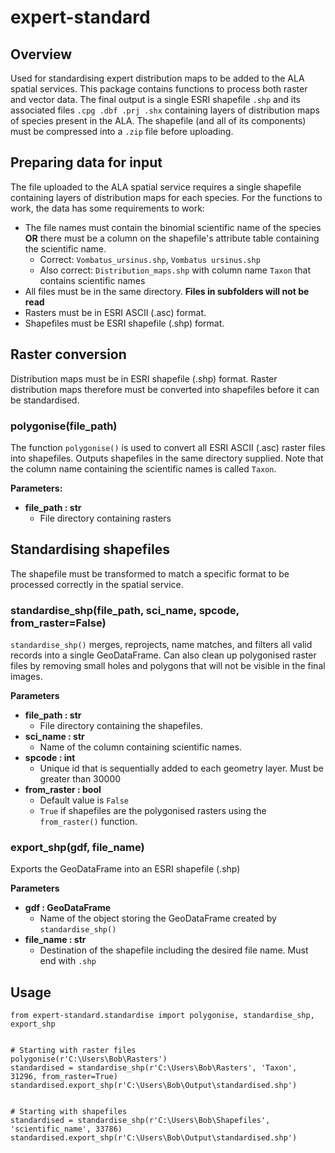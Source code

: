 # expert-standard
## Overview
Used for standardising expert distribution maps to be added to the ALA spatial services. This package contains 
functions to process both raster and vector data. The final output is a single ESRI shapefile `.shp` and its associated 
files `.cpg .dbf .prj .shx` containing layers of distribution maps of species present in the ALA. The shapefile (and all 
of its components) must be compressed into a `.zip` file before uploading. 

## Preparing data for input
The file uploaded to the ALA spatial service requires a single shapefile containing layers of distribution maps for each
species. For the functions to work, the data has some requirements to work:
* The file names must contain the binomial scientific name of the species **OR** there must be a column on the shapefile's 
attribute table containing the scientific name.
  * Correct: `Vombatus_ursinus.shp`, `Vombatus ursinus.shp`
  * Also correct: `Distribution_maps.shp` with column name `Taxon` that contains scientific names
* All files must be in the same directory. **Files in subfolders will not be read**
* Rasters must be in ESRI ASCII (.asc) format.
* Shapefiles must be ESRI shapefile (.shp) format.

## Raster conversion
Distribution maps must be in ESRI shapefile (.shp) format. Raster distribution maps therefore must be converted into 
shapefiles before it can be standardised. 

### polygonise(file_path)

The function `polygonise()` is used to convert all ESRI ASCII (.asc) raster files into shapefiles. Outputs shapefiles in
the same directory supplied. Note that the column name containing the scientific names is called `Taxon`.

**Parameters:**

* **file_path : str**
  * File directory containing rasters

## Standardising shapefiles
The shapefile must be transformed to match a specific format to be processed correctly in the spatial service.

### standardise_shp(file_path, sci_name, spcode, from_raster=False)

`standardise_shp()` merges, reprojects, name matches, and filters all valid records into a single GeoDataFrame. Can also 
clean up polygonised raster files by removing small holes and polygons that will not be visible in the final images.

**Parameters**
* **file_path : str**
  * File directory containing the shapefiles.
* **sci_name : str**
  * Name of the column containing scientific names.
* **spcode : int**
  * Unique id that is sequentially added to each geometry layer. Must be greater than 30000
* **from_raster : bool**
  * Default value is `False`
  * `True` if shapefiles are the polygonised rasters using the `from_raster()` function.

### export_shp(gdf, file_name)
Exports the GeoDataFrame into an ESRI shapefile (.shp)

**Parameters**
* **gdf : GeoDataFrame**
  * Name of the object storing the GeoDataFrame created by `standardise_shp()`
* **file_name : str**
  * Destination of the shapefile including the desired file name. Must end with `.shp`



## Usage
```
from expert-standard.standardise import polygonise, standardise_shp, export_shp


# Starting with raster files
polygonise(r'C:\Users\Bob\Rasters')
standardised = standardise_shp(r'C:\Users\Bob\Rasters', 'Taxon', 31296, from_raster=True)
standardised.export_shp(r'C:\Users\Bob\Output\standardised.shp')


# Starting with shapefiles
standardised = standardise_shp(r'C:\Users\Bob\Shapefiles', 'scientific_name', 33786)
standardised.export_shp(r'C:\Users\Bob\Output\standardised.shp')
```

